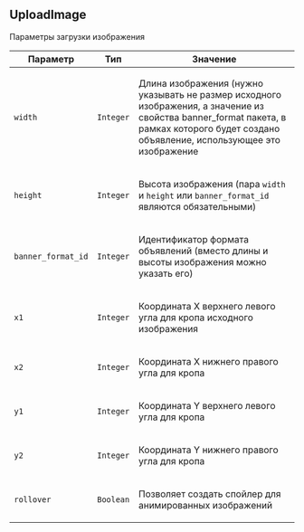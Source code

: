 
## UploadImage

Параметры загрузки изображения

<table>
    <thead>
        <tr><th>Параметр</th><th>Тип</th><th>Значение</th></tr>
    </thead>
    <tbody>
        <tr>
            <td><p><code>width</code></p></td>
            <td><p><code>Integer</code></p></td>
            <td><p>Длина изображения (нужно указывать не размер исходного
изображения, а значение из свойства banner_format пакета, в рамках
которого будет создано объявление, использующее это изображение</p></td>
        </tr><tr>
            <td><p><code>height</code></p></td>
            <td><p><code>Integer</code></p></td>
            <td><p>Высота изображения (пара <code>width</code> и <code>height</code> или
<code>banner_format_id</code> являются обязательными)</p></td>
        </tr><tr>
            <td><p><code>banner_format_id</code></p></td>
            <td><p><code>Integer</code></p></td>
            <td><p>Идентификатор формата объявлений (вместо длины и высоты изображения можно указать его)</p></td>
        </tr><tr>
            <td><p><code>x1</code></p></td>
            <td><p><code>Integer</code></p></td>
            <td><p>Координата X верхнего левого угла для кропа исходного
изображения</p></td>
        </tr><tr>
            <td><p><code>x2</code></p></td>
            <td><p><code>Integer</code></p></td>
            <td><p>Координата X нижнего правого угла для кропа</p></td>
        </tr><tr>
            <td><p><code>y1</code></p></td>
            <td><p><code>Integer</code></p></td>
            <td><p>Координата Y верхнего левого угла для кропа</p></td>
        </tr><tr>
            <td><p><code>y2</code></p></td>
            <td><p><code>Integer</code></p></td>
            <td><p>Координата Y нижнего правого угла для кропа</p></td>
        </tr><tr>
            <td><p><code>rollover</code></p></td>
            <td><p><code>Boolean</code></p></td>
            <td><p>Позволяет создать спойлер для анимированных изображений</p></td>
        </tr>
    </tbody>
</table>